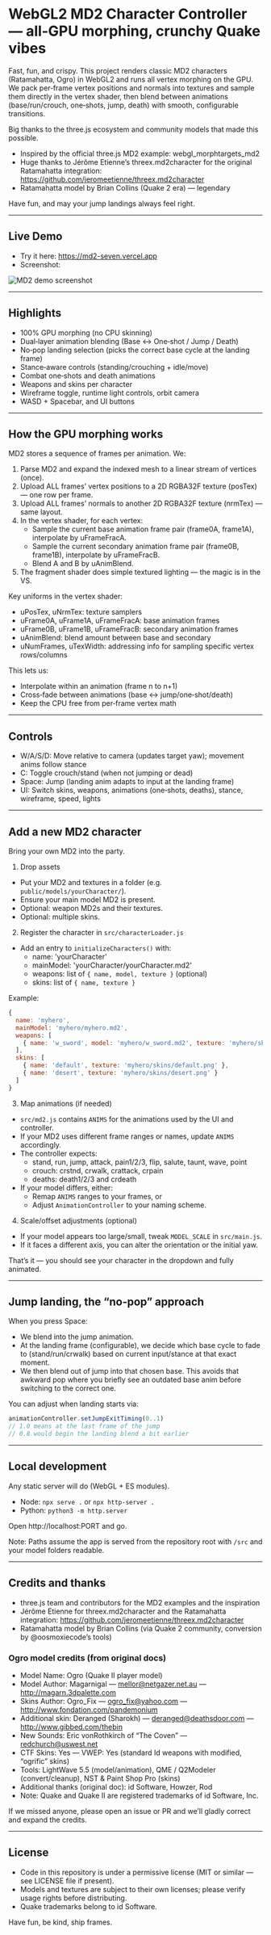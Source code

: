 # WebGL2 MD2 Character Controller — all‑GPU morphing, crunchy Quake vibes

Fast, fun, and crispy. This project renders classic MD2 characters (Ratamahatta, Ogro) in WebGL2 and runs all vertex morphing on the GPU. We pack per‑frame vertex positions and normals into textures and sample them directly in the vertex shader, then blend between animations (base/run/crouch, one‑shots, jump, death) with smooth, configurable transitions.

Big thanks to the three.js ecosystem and community models that made this possible.

- Inspired by the official three.js MD2 example: webgl_morphtargets_md2
- Huge thanks to Jérôme Etienne’s threex.md2character for the original Ratamahatta integration:
  https://github.com/jeromeetienne/threex.md2character
- Ratamahatta model by Brian Collins (Quake 2 era) — legendary

Have fun, and may your jump landings always feel right.

---

## Live Demo

- Try it here: https://md2-seven.vercel.app
- Screenshot:

![MD2 demo screenshot](./public/screenshot.png)

---

## Highlights

- 100% GPU morphing (no CPU skinning)
- Dual‑layer animation blending (Base ↔ One‑shot / Jump / Death)
- No‑pop landing selection (picks the correct base cycle at the landing frame)
- Stance‑aware controls (standing/crouching + idle/move)
- Combat one‑shots and death animations
- Weapons and skins per character
- Wireframe toggle, runtime light controls, orbit camera
- WASD + Spacebar, and UI buttons

---

## How the GPU morphing works

MD2 stores a sequence of frames per animation. We:
1. Parse MD2 and expand the indexed mesh to a linear stream of vertices (once).
2. Upload ALL frames’ vertex positions to a 2D RGBA32F texture (posTex) — one row per frame.
3. Upload ALL frames’ normals to another 2D RGBA32F texture (nrmTex) — same layout.
4. In the vertex shader, for each vertex:
   - Sample the current base animation frame pair (frame0A, frame1A), interpolate by uFrameFracA.
   - Sample the current secondary animation frame pair (frame0B, frame1B), interpolate by uFrameFracB.
   - Blend A and B by uAnimBlend.
5. The fragment shader does simple textured lighting — the magic is in the VS.

Key uniforms in the vertex shader:
- uPosTex, uNrmTex: texture samplers
- uFrame0A, uFrame1A, uFrameFracA: base animation frames
- uFrame0B, uFrame1B, uFrameFracB: secondary animation frames
- uAnimBlend: blend amount between base and secondary
- uNumFrames, uTexWidth: addressing info for sampling specific vertex rows/columns

This lets us:
- Interpolate within an animation (frame n to n+1)
- Cross‑fade between animations (base ↔ jump/one‑shot/death)
- Keep the CPU free from per‑frame vertex math

---

## Controls

- W/A/S/D: Move relative to camera (updates target yaw); movement anims follow stance
- C: Toggle crouch/stand (when not jumping or dead)
- Space: Jump (landing anim adapts to input at the landing frame)
- UI: Switch skins, weapons, animations (one‑shots, deaths), stance, wireframe, speed, lights

---

## Add a new MD2 character

Bring your own MD2 into the party.

1) Drop assets
- Put your MD2 and textures in a folder (e.g. `public/models/yourCharacter/`).
- Ensure your main model MD2 is present.
- Optional: weapon MD2s and their textures.
- Optional: multiple skins.

2) Register the character in `src/characterLoader.js`
- Add an entry to `initializeCharacters()` with:
  - name: 'yourCharacter'
  - mainModel: 'yourCharacter/yourCharacter.md2'
  - weapons: list of `{ name, model, texture }` (optional)
  - skins: list of `{ name, texture }`

Example:
```js
{
  name: 'myhero',
  mainModel: 'myhero/myhero.md2',
  weapons: [
    { name: 'w_sword', model: 'myhero/w_sword.md2', texture: 'myhero/skins/w_sword.png' }
  ],
  skins: [
    { name: 'default', texture: 'myhero/skins/default.png' },
    { name: 'desert', texture: 'myhero/skins/desert.png' }
  ]
}
```

3) Map animations (if needed)
- `src/md2.js` contains `ANIMS` for the animations used by the UI and controller.
- If your MD2 uses different frame ranges or names, update `ANIMS` accordingly.
- The controller expects:
  - stand, run, jump, attack, pain1/2/3, flip, salute, taunt, wave, point
  - crouch: crstnd, crwalk, crattack, crpain
  - deaths: death1/2/3 and crdeath
- If your model differs, either:
  - Remap `ANIMS` ranges to your frames, or
  - Adjust `AnimationController` to your naming scheme.

4) Scale/offset adjustments (optional)
- If your model appears too large/small, tweak `MODEL_SCALE` in `src/main.js`.
- If it faces a different axis, you can alter the orientation or the initial yaw.

That’s it — you should see your character in the dropdown and fully animated.

---

## Jump landing, the “no‑pop” approach

When you press Space:
- We blend into the jump animation.
- At the landing frame (configurable), we decide which base cycle to fade to (stand/run/crwalk) based on current input/stance at that exact moment.
- We then blend out of jump into that chosen base. This avoids that awkward pop where you briefly see an outdated base anim before switching to the correct one.

You can adjust when landing starts via:
```js
animationController.setJumpExitTiming(0..1)
// 1.0 means at the last frame of the jump
// 0.8 would begin the landing blend a bit earlier
```

---

## Local development

Any static server will do (WebGL + ES modules).

- Node: `npx serve .` or `npx http-server .`
- Python: `python3 -m http.server`

Open http://localhost:PORT and go.

Note: Paths assume the app is served from the repository root with `/src` and your model folders readable.

---

## Credits and thanks

- three.js team and contributors for the MD2 examples and the inspiration
- Jérôme Etienne for threex.md2character and the Ratamahatta integration:
  https://github.com/jeromeetienne/threex.md2character
- Ratamahatta model by Brian Collins (via Quake 2 community, conversion by @oosmoxiecode’s tools)

### Ogro model credits (from original docs)

- Model Name: Ogro (Quake II player model)
- Model Author: Magarnigal — mellor@netgazer.net.au — http://magarn.3dpalette.com
- Skins Author: Ogro_Fix — ogro_fix@yahoo.com — http://www.fondation.com/pandemonium
- Additional skin: Deranged (Sharokh) — deranged@deathsdoor.com — http://www.gibbed.com/thebin
- New Sounds: Eric vonRothkirch of “The Coven” — redchurch@uswest.net
- CTF Skins: Yes — VWEP: Yes (standard Id weapons with modified, “ogrific” skins)
- Tools: LightWave 5.5 (model/animation), QME / Q2Modeler (convert/cleanup), NST & Paint Shop Pro (skins)
- Additional thanks (original doc): id Software, Howzer, Rod
- Note: Quake and Quake II are registered trademarks of id Software, Inc.

If we missed anyone, please open an issue or PR and we’ll gladly correct and expand the credits.

---

## License

- Code in this repository is under a permissive license (MIT or similar — see LICENSE file if present).
- Models and textures are subject to their own licenses; please verify usage rights before distributing.
- Quake trademarks belong to id Software.

Have fun, be kind, ship frames.